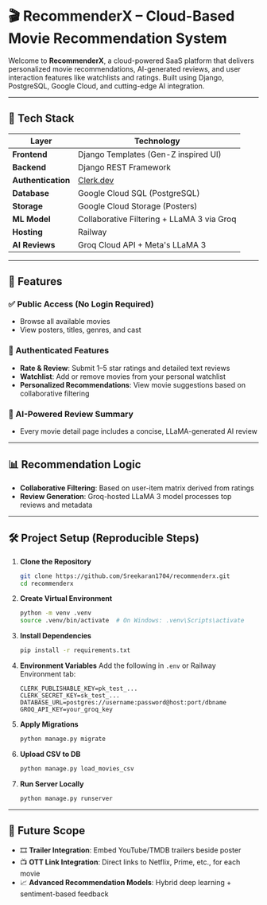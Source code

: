 # 🎬 RecommenderX – Cloud-Based Movie Recommendation System

Welcome to **RecommenderX**, a cloud-powered SaaS platform that delivers personalized movie recommendations, AI-generated reviews, and user interaction features like watchlists and ratings. Built using Django, PostgreSQL, Google Cloud, and cutting-edge AI integration.

---

## 🔧 Tech Stack

| Layer              | Technology                                 |
| ------------------ | ------------------------------------------ |
| **Frontend**       | Django Templates (Gen-Z inspired UI)       |
| **Backend**        | Django REST Framework                      |
| **Authentication** | [Clerk.dev](https://clerk.dev)             |
| **Database**       | Google Cloud SQL (PostgreSQL)              |
| **Storage**        | Google Cloud Storage (Posters)             |
| **ML Model**       | Collaborative Filtering + LLaMA 3 via Groq |
| **Hosting**        | Railway                                    |
| **AI Reviews**     | Groq Cloud API + Meta's LLaMA 3            |

---

## 🚀 Features

### ✅ Public Access (No Login Required)

* Browse all available movies
* View posters, titles, genres, and cast

### 🔐 Authenticated Features

* **Rate & Review**: Submit 1–5 star ratings and detailed text reviews
* **Watchlist**: Add or remove movies from your personal watchlist
* **Personalized Recommendations**: View movie suggestions based on collaborative filtering

### 🤖 AI-Powered Review Summary

* Every movie detail page includes a concise, LLaMA-generated AI review

---

## 📊 Recommendation Logic

* **Collaborative Filtering**: Based on user-item matrix derived from ratings
* **Review Generation**: Groq-hosted LLaMA 3 model processes top reviews and metadata

---

## 🛠️ Project Setup (Reproducible Steps)

1. **Clone the Repository**

   ```bash
   git clone https://github.com/Sreekaran1704/recommenderx.git
   cd recommenderx
   ```

2. **Create Virtual Environment**

   ```bash
   python -m venv .venv
   source .venv/bin/activate  # On Windows: .venv\Scripts\activate
   ```

3. **Install Dependencies**

   ```bash
   pip install -r requirements.txt
   ```

4. **Environment Variables**
   Add the following in `.env` or Railway Environment tab:

   ```
   CLERK_PUBLISHABLE_KEY=pk_test_...
   CLERK_SECRET_KEY=sk_test_...
   DATABASE_URL=postgres://username:password@host:port/dbname
   GROQ_API_KEY=your_groq_key
   ```

5. **Apply Migrations**

   ```bash
   python manage.py migrate
   ```

6. **Upload CSV to DB**

   ```bash
   python manage.py load_movies_csv
   ```

7. **Run Server Locally**

   ```bash
   python manage.py runserver
   ```

---

## 🔮 Future Scope

* 🎞️ **Trailer Integration**: Embed YouTube/TMDB trailers beside poster
* 📺 **OTT Link Integration**: Direct links to Netflix, Prime, etc., for each movie
* 📈 **Advanced Recommendation Models**: Hybrid deep learning + sentiment-based feedback
